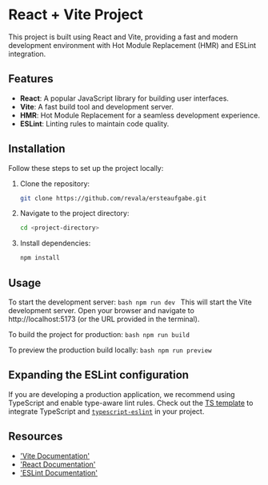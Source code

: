 # React + Vite Project

This project is built using React and Vite, providing a fast and modern development environment with Hot Module Replacement (HMR) and ESLint integration.

## Features

- **React**: A popular JavaScript library for building user interfaces.
- **Vite**: A fast build tool and development server.
- **HMR**: Hot Module Replacement for a seamless development experience.
- **ESLint**: Linting rules to maintain code quality.

## Installation

Follow these steps to set up the project locally:

1. Clone the repository:
   ```bash
   git clone https://github.com/revala/ersteaufgabe.git
    ```

2. Navigate to the project directory:
    ```bash
    cd <project-directory>
    ```

3. Install dependencies:
    ```bash
    npm install
    ```

## Usage
To start the development server:
    ```bash
    npm run dev
    ```
This will start the Vite development server. Open your browser and navigate to http://localhost:5173 (or the URL provided in the terminal).

To build the project for production:
    ```bash
    npm run build
    ```

To preview the production build locally:
    ```bash
    npm run preview
    ```

## Expanding the ESLint configuration


If you are developing a production application, we recommend using TypeScript and enable type-aware lint rules. Check out the [TS template](https://github.com/vitejs/vite/tree/main/packages/create-vite/template-react-ts) to integrate TypeScript and [`typescript-eslint`](https://typescript-eslint.io) in your project.

## Resources
- ['Vite Documentation'](https://vitejs.dev/)
- ['React Documentation'](https://react.dev/)
- ['ESLint Documentation'](https://eslint.org/)

